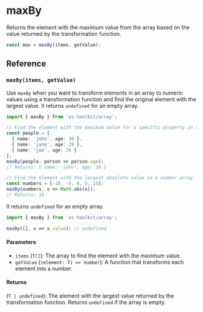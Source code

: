 # maxBy

Returns the element with the maximum value from the array based on the value returned by the transformation function.

```typescript
const max = maxBy(items, getValue);
```

## Reference

### `maxBy(items, getValue)`

Use `maxBy` when you want to transform elements in an array to numeric values using a transformation function and find the original element with the largest value. It returns `undefined` for an empty array.

```typescript
import { maxBy } from 'es-toolkit/array';

// Find the element with the maximum value for a specific property in an object array.
const people = [
  { name: 'john', age: 30 },
  { name: 'jane', age: 28 },
  { name: 'joe', age: 26 }
];
maxBy(people, person => person.age);
// Returns: { name: 'john', age: 30 }

// Find the element with the largest absolute value in a number array.
const numbers = [-10, -5, 0, 5, 15];
maxBy(numbers, x => Math.abs(x));
// Returns: 15
```

It returns `undefined` for an empty array.

```typescript
import { maxBy } from 'es-toolkit/array';

maxBy([], x => x.value); // undefined
```

#### Parameters

- `items` (`T[]`): The array to find the element with the maximum value.
- `getValue` (`(element: T) => number`): A function that transforms each element into a number.

#### Returns

(`T | undefined`): The element with the largest value returned by the transformation function. Returns `undefined` if the array is empty.
